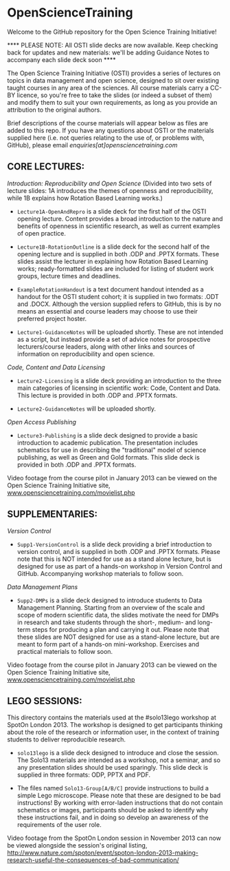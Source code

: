 OpenScienceTraining
===================

Welcome to the GitHub repository for the Open Science Training Initiative!

**** PLEASE NOTE: All OSTI slide decks are now available. Keep checking back for updates and new materials: we'll be adding Guidance Notes to accompany each slide deck soon ****

The Open Science Training Initiative (OSTI) provides a series of lectures on topics in data management and open science, designed to sit over existing taught courses in any area of the sciences. All course materials carry a CC-BY licence, so you're free to take the slides (or indeed a subset of them) and modify them to suit your own requirements, as long as you provide an attribution to the original authors.

Brief descriptions of the course materials will appear below as files are added to this repo. If you have any questions about OSTI or the materials supplied here (i.e. not queries relating to the use of, or problems with, GitHub), please email *enquiries[at]opensciencetraining.com*

CORE LECTURES:
--------------
*Introduction: Reproducibility and Open Science*
(Divided into two sets of lecture slides: 1A introduces the themes of openness and reproducibility, while 1B explains how Rotation Based Learning works.)

- `Lecture1A-OpenAndRepro` is a slide deck for the first half of the OSTI opening lecture. Content provides a broad introduction to the nature and benefits of openness in scientific research, as well as current examples of open practice.

- `Lecture1B-RotationOutline` is a slide deck for the second half of the opening lecture and is supplied in both .ODP and .PPTX formats. These slides assist the lecturer in explaining how Rotation Based Learning works; ready-formatted slides are included for listing of student work groups, lecture times and deadlines.

- `ExampleRotationHandout` is a text document handout intended as a handout for the OSTI student cohort; it is supplied in two formats: .ODT and .DOCX. Although the version supplied refers to GitHub, this is by no means an essential and course leaders may choose to use their preferred project hoster.

- `Lecture1-GuidanceNotes` will be uploaded shortly. These are not intended as a script, but instead provide a set of advice notes for prospective lecturers/course leaders, along with other links and sources of information on reproducibility and open science.

*Code, Content and Data Licensing*

- `Lecture2-Licensing` is a slide deck providing an introduction to the three main categories of licensing in scientific work: Code, Content and Data. This lecture is provided in both .ODP and .PPTX formats.

- `Lecture2-GuidanceNotes` will be uploaded shortly.

*Open Access Publishing*

- `Lecture3-Publishing` is a slide deck designed to provide a basic introduction to academic publication. The presentation includes schematics for use in describing the "traditional" model of science publishing, as well as Green and Gold formats. This slide deck is provided in both .ODP and .PPTX formats.

Video footage from the course pilot in January 2013 can be viewed on the Open Science Training Initiative site,
www.opensciencetraining.com/movielist.php

SUPPLEMENTARIES:
------------------------------------------------
*Version Control*

- `Supp1-VersionControl` is a slide deck providing a brief introduction to version control, and is supplied in both .ODP and .PPTX formats. Please note that this is NOT intended for use as a stand alone lecture, but is designed for use as part of a hands-on workshop in Version Control and GitHub. Accompanying workshop materials to follow soon.

*Data Management Plans*

- `Supp2-DMPs` is a slide deck designed to introduce students to Data Management Planning. Starting from an overview of the scale and scope of modern scientific data, the slides motivate the need for DMPs in research and take students through the short-, medium- and long-term steps for producing a plan and carrying it out. Please note that these slides are NOT designed for use as a stand-alone lecture, but are meant to form part of a hands-on mini-workshop. Exercises and practical materials to follow soon.

Video footage from the course pilot in January 2013 can be viewed on the Open Science Training Initiative site,
www.opensciencetraining.com/movielist.php

LEGO SESSIONS:
------------------------------------------------
This directory contains the materials used at the #solo13lego workshop at SpotOn London 2013. The workshop is designed to get participants thinking about the role of the research or information user, in the context of training students to deliver reproducible research.

- `solo13lego` is a slide deck designed to introduce and close the session. The Solo13 materials are intended as a workshop, not a seminar, and so any presentation slides should be used sparingly. This slide deck is supplied in three formats: ODP, PPTX and PDF.

- The files named `Solo13-Group[A/B/C]` provide instructions to build a simple Lego microscope. Please note that these are designed to be bad instructions! By working with error-laden instructions that do not contain schematics or images, participants should be asked to identify why these instructions fail, and in doing so develop an awareness of the requirements of the user role.

Video footage from the SpotOn London session in November 2013 can now be viewed alongside the session's original listing, http://www.nature.com/spoton/event/spoton-london-2013-making-research-useful-the-consequences-of-bad-communication/
 

